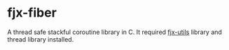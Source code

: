 # fjx-fiber

A thread safe stackful coroutine library in C. It required [fjx-utils](https://github.com/firejox/fjx-utils) library 
and thread library installed. 

